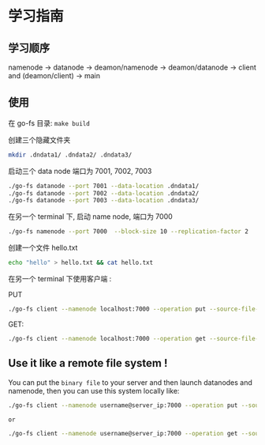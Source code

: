# 学习指南

## 学习顺序

namenode -> datanode -> deamon/namenode -> deamon/datanode -> client and (deamon/client) -> main

## 使用

在 go-fs 目录: `make build`

创建三个隐藏文件夹

```bash
mkdir .dndata1/ .dndata2/ .dndata3/
```

启动三个 data node 端口为 7001, 7002, 7003

```bash
./go-fs datanode --port 7001 --data-location .dndata1/
./go-fs datanode --port 7002 --data-location .dndata2/
./go-fs datanode --port 7003 --data-location .dndata3/
```

在另一个 terminal 下, 启动 name node, 端口为 7000

```bash
./go-fs namenode --port 7000  --block-size 10 --replication-factor 2
```

创建一个文件 hello.txt

```bash
echo "hello" > hello.txt && cat hello.txt
```

在另一个 terminal 下使用客户端 :

PUT

```bash
./go-fs client --namenode localhost:7000 --operation put --source-file-path ./hello.txt --dest-file-path /hello/hello2/hello2.txt
```

GET:

```bash
./go-fs client --namenode localhost:7000 --operation get --source-file-path /hello/hello2/hello2.txt --dest-file-path ./fromserver.txt
```

## Use it like a remote file system !

You can put the `binary file` to your server and then launch datanodes and namenode, then you can use this system locally like:

```bash
./go-fs client --namenode username@server_ip:7000 --operation put --source-file-path ./hello.txt --dest-file-path /hello/hello2/hello2.txt

or

./go-fs client --namenode username@server_ip:7000 --operation get --source-file-path /hello/hello2/hello2.txt --dest-file-path ./fromserver.txt

```
